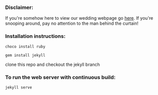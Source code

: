 ### Disclaimer:
If you're somehow here to view our wedding webpage go [here](http://j-e-yosemite.github.io/). If you're snooping around, pay no attention to the man behind the curtain!

### Installation instructions:
  `choco install ruby`
  
  `gem install jekyll`
  
  clone this repo and checkout the jekyll branch
  
### To run the web server with continuous build:
  
  `jekyll serve`
